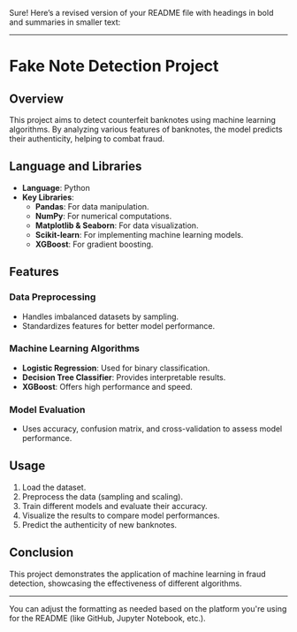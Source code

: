 Sure! Here’s a revised version of your README file with headings in bold and summaries in smaller text:

---

# **Fake Note Detection Project**

## **Overview**
This project aims to detect counterfeit banknotes using machine learning algorithms. By analyzing various features of banknotes, the model predicts their authenticity, helping to combat fraud.

## **Language and Libraries**
- **Language**: Python
- **Key Libraries**:
  - **Pandas**: For data manipulation.
  - **NumPy**: For numerical computations.
  - **Matplotlib & Seaborn**: For data visualization.
  - **Scikit-learn**: For implementing machine learning models.
  - **XGBoost**: For gradient boosting.

## **Features**
### **Data Preprocessing**
- Handles imbalanced datasets by sampling.
- Standardizes features for better model performance.

### **Machine Learning Algorithms**
- **Logistic Regression**: Used for binary classification.
- **Decision Tree Classifier**: Provides interpretable results.
- **XGBoost**: Offers high performance and speed.

### **Model Evaluation**
- Uses accuracy, confusion matrix, and cross-validation to assess model performance.

## **Usage**
1. Load the dataset.
2. Preprocess the data (sampling and scaling).
3. Train different models and evaluate their accuracy.
4. Visualize the results to compare model performances.
5. Predict the authenticity of new banknotes.

## **Conclusion**
This project demonstrates the application of machine learning in fraud detection, showcasing the effectiveness of different algorithms.

---

You can adjust the formatting as needed based on the platform you're using for the README (like GitHub, Jupyter Notebook, etc.).
